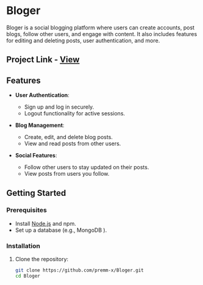 # Bloger

Bloger is a social blogging platform where users can create accounts, post blogs, follow other users, and engage with content. It also includes features for editing and deleting posts, user authentication, and more.

## Project Link - [View](https://bloger-frontend-448l.onrender.com/)


## Features

- **User Authentication**: 
  - Sign up and log in securely.
  - Logout functionality for active sessions.

- **Blog Management**:
  - Create, edit, and delete blog posts.
  - View and read posts from other users.

- **Social Features**:
  - Follow other users to stay updated on their posts.
  - View posts from users you follow.


## Getting Started

### Prerequisites

- Install [Node.js](https://nodejs.org/) and npm.
- Set up a database (e.g., MongoDB ).

### Installation

1. Clone the repository:
   ```bash
   git clone https://github.com/premm-x/Bloger.git
   cd Bloger
